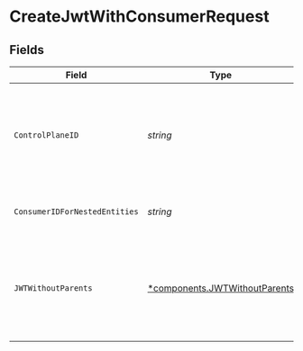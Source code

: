 # CreateJwtWithConsumerRequest


## Fields

| Field                                                                                                                                                           | Type                                                                                                                                                            | Required                                                                                                                                                        | Description                                                                                                                                                     | Example                                                                                                                                                         |
| --------------------------------------------------------------------------------------------------------------------------------------------------------------- | --------------------------------------------------------------------------------------------------------------------------------------------------------------- | --------------------------------------------------------------------------------------------------------------------------------------------------------------- | --------------------------------------------------------------------------------------------------------------------------------------------------------------- | --------------------------------------------------------------------------------------------------------------------------------------------------------------- |
| `ControlPlaneID`                                                                                                                                                | *string*                                                                                                                                                        | :heavy_check_mark:                                                                                                                                              | The UUID of your control plane. This variable is available in the Konnect manager.                                                                              | 9524ec7d-36d9-465d-a8c5-83a3c9390458                                                                                                                            |
| `ConsumerIDForNestedEntities`                                                                                                                                   | *string*                                                                                                                                                        | :heavy_check_mark:                                                                                                                                              | Consumer ID for nested entities                                                                                                                                 | f28acbfa-c866-4587-b688-0208ac24df21                                                                                                                            |
| `JWTWithoutParents`                                                                                                                                             | [*components.JWTWithoutParents](../../models/components/jwtwithoutparents.md)                                                                                   | :heavy_minus_sign:                                                                                                                                              | Description of new JWT for creation                                                                                                                             | {<br/>"algorithm": "HS256",<br/>"id": "75695322-e8a0-4109-aed4-5416b0308d85",<br/>"key": "YJdmaDvVTJxtcWRCvkMikc8oELgAVNcz",<br/>"secret": "C50k0bcahDhLNhLKSUBSR1OMiFGzNZ7X"<br/>} |